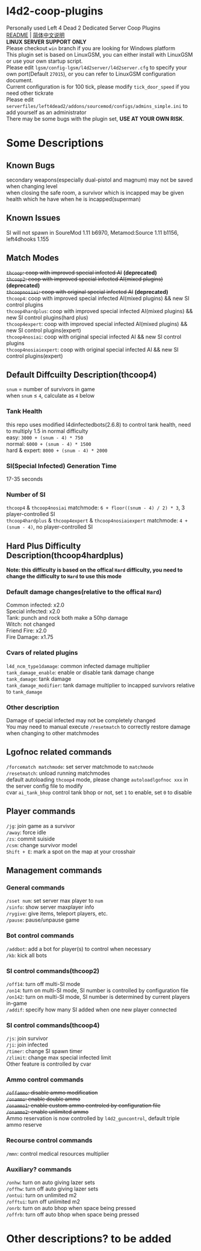 # l4d2-coop-plugins
Personally used Left 4 Dead 2 Dedicated Server Coop Plugins  
[README](README.md) | [简体中文说明](README_zh_CN.md)  
**LINUX SERVER SUPPORT ONLY**  
Please checkout `win` branch if you are looking for Windows platform  
This plugin set is based on LinuxGSM, you can either install with LinuxGSM or use your own startup script.  
Please edit `lgsm/config-lgsm/l4d2server/l4d2server.cfg` to specify your own port(Default `27015`), or you can refer to LinuxGSM configuration document.  
Current configuration is for 100 tick, please modify `tick_door_speed` if you need other tickrate  
Please edit `serverfiles/left4dead2/addons/sourcemod/configs/admins_simple.ini` to add yourself as an administrator  
There may be some bugs with the plugin set, **USE AT YOUR OWN RISK**.  
# Some Descriptions
## Known Bugs
secondary weapons(especially dual-pistol and magnum) may not be saved when changing level  
when closing the safe room, a survivor which is incapped may be given health which he have when he is incapped(superman)  
## Known Issues
SI will not spawn in SoureMod 1.11 b6970, Metamod:Source 1.11 b1156, left4dhooks 1.155
## Match Modes
~~`thcoop`: coop with improved special infected AI~~ **(deprecated)**  
~~`thcoop2`: coop with improved special infected AI(mixed plugins)~~ **(deprecated)**  
~~`thcoopnosiai`: coop with original special infected AI~~ **(deprecated)**  
`thcoop4`: coop with improved special infected AI(mixed plugins) && new SI control plugins  
`thcoop4hardplus`: coop with improved special infected AI(mixed plugins) && new SI control plugins(hard plus)  
`thcoop4expert`: coop with improved special infected AI(mixed plugins) && new SI control plugins(expert)  
`thcoop4nosiai`: coop with original special infected AI && new SI control plugins  
`thcoop4nosiaiexpert`: coop with original special infected AI && new SI control plugins(expert)  
## Default Diffcuilty Description(thcoop4)
`snum` = number of survivors in game  
when `snum` ≤ `4`, calculate as `4` below  
### Tank Health
this repo uses modified l4dinfectedbots(2.6.8) to control tank health, need to multiply 1.5 in normal difficulty  
easy: `3000 + (snum - 4) * 750`  
normal: `6000 + (snum - 4) * 1500`  
hard & expert: `8000 + (snum - 4) * 2000`  
### SI(Special Infected) Generation Time
17-35 seconds  
### Number of SI
`thcoop4` & `thcoop4nosiai` matchmode: `6 + floor((snum - 4) / 2) * 3`, 3 player-controlled SI  
`thcoop4hardplus` & `thcoop4expert` & `thcoop4nosiaiexpert` matchmode: `4 + (snum - 4)`, no player-controlled SI  
## Hard Plus Difficulty Description(thcoop4hardplus)
**Note: this difficulty is based on the offical `Hard` difficulty, you need to change the difficulty to `Hard` to use this mode**  
### Default damage changes(relative to the offical `Hard`)
Common infected: x2.0  
Special infected: x2.0  
Tank: punch and rock both make a 50hp damage  
Witch: not changed  
Friend Fire: x2.0  
Fire Damage: x1.75  
### Cvars of related plugins
`l4d_ncm_type1damage`: common infected damage multiplier  
`tank_damage_enable`: enable or disable tank damage change  
`tank_damage`: tank damage  
`tank_damage_modifier`: tank damage multiplier to incapped survivors relative to `tank_damage`  
### Other description
Damage of special infected may not be completely changed  
You may need to manual execute `/resetmatch` to correctly restore damage when changing to other matchmodes  
## Lgofnoc related commands
`/forcematch matchmode`: set server matchmode to `matchmode`  
`/resetmatch`: unload running matchmodes  
default autoloading `thcoop4` mode, please change `autoloadlgofnoc xxx` in the server config file to modify  
cvar `ai_tank_bhop` control tank bhop or not, set `1` to enable, set `0` to disable  
## Player commands
`/jg`: join game as a survivor  
`/away`: force idle  
`/zs`: commit suiside  
`/csm`: change survivor model  
`Shift + E`: mark a spot on the map at your crosshair  
## Management commands
### General commands
`/sset num`: set server max player to `num`  
`/sinfo`: show server maxplayer info  
`/rygive`: give items, teleport players, etc.  
`/pause`: pause/unpause game  
### Bot control commands
`/addbot`: add a bot for player(s) to control when necessary  
`/kb`: kick all bots  
### SI control commands(thcoop2)
`/off14`: turn off multi-SI mode  
`/on14`: turn on multi-SI mode, SI number is controlled by configuration file  
`/on142`: turn on multi-SI mode, SI number is determined by current players in-game  
`/addif`: specify how many SI added when one new player connected  
### SI control commands(thcoop4)
`/js`: join survivor  
`/ji`: join infected  
`/timer`: change SI spawn timer  
`/zlimit`: change max special infected limit  
Other feature is controlled by cvar  
### Ammo control commands
~~`/offammo`: disable ammo modification~~  
~~`/onammo`: enable double ammo~~  
~~`/onammo1`: enable custom ammo controled by configuration file~~  
~~`/onammo2`: enable unlimited ammo~~  
Ammo reservation is now controlled by `l4d2_guncontrol`, default triple ammo reserve  
### Recourse control commands
`/mmn`: control medical resources multiplier  
### Auxiliary? commands
`/onhw`: turn on auto giving lazer sets  
`/offhw`: turn off auto giving lazer sets  
`/ontui`: turn on unlimited m2  
`/offtui`: turn off unlimited m2  
`/onrb`: turn on auto bhop when space being pressed  
`/offrb`: turn off auto bhop when space being pressed  
# Other descriptions? to be added
